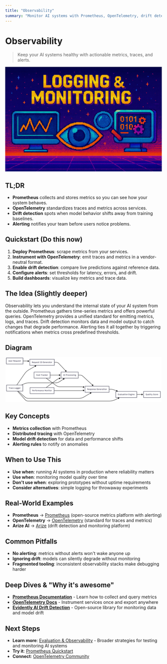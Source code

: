 ```yaml
---
title: "Observability"
summary: "Monitor AI systems with Prometheus, OpenTelemetry, drift detection, and alerting best practices"
---
```


# Observability

> Keep your AI systems healthy with actionable metrics, traces, and alerts.

![observability](/img/logging-and-monitoring.png)

## TL;DR
- **Prometheus** collects and stores metrics so you can see how your system behaves.
- **OpenTelemetry** standardizes traces and metrics across services.
- **Drift detection** spots when model behavior shifts away from training baselines.
- **Alerting** notifies your team before users notice problems.

## Quickstart (Do this now)
1. **Deploy Prometheus**: scrape metrics from your services.
2. **Instrument with OpenTelemetry**: emit traces and metrics in a vendor-neutral format.
3. **Enable drift detection**: compare live predictions against reference data.
4. **Configure alerts**: set thresholds for latency, errors, and drift.
5. **Build dashboards**: visualize key metrics and trace data.

## The Idea (Slightly deeper)
Observability lets you understand the internal state of your AI system from the outside. Prometheus gathers time-series metrics and offers powerful queries. OpenTelemetry provides a unified standard for emitting metrics, logs, and traces. Drift detection monitors data and model output to catch changes that degrade performance. Alerting ties it all together by triggering notifications when metrics cross predefined thresholds.

## Diagram
![Observability Diagram](/img/diagrams/evaluation-and-observability.png)

## Key Concepts
- **Metrics collection** with Prometheus
- **Distributed tracing** with OpenTelemetry
- **Model drift detection** for data and performance shifts
- **Alerting rules** to notify on anomalies

## When to Use This
- **Use when**: running AI systems in production where reliability matters
- **Use when**: monitoring model quality over time
- **Don't use when**: exploring prototypes without uptime requirements
- **Consider alternatives**: simple logging for throwaway experiments

## Real-World Examples
- **Prometheus** → [Prometheus](https://prometheus.io/) (open-source metrics platform with alerting)
- **OpenTelemetry** → [OpenTelemetry](https://opentelemetry.io/) (standard for traces and metrics)
- **Arize AI** → [Arize](https://arize.com/) (drift detection and monitoring platform)

## Common Pitfalls
- **No alerting**: metrics without alerts won't wake anyone up
- **Ignoring drift**: models can silently degrade without monitoring
- **Fragmented tooling**: inconsistent observability stacks make debugging harder

## Deep Dives & "Why it's awesome"
- **[Prometheus Documentation](https://prometheus.io/docs/introduction/overview/)** - Learn how to collect and query metrics
- **[OpenTelemetry Docs](https://opentelemetry.io/docs/)** - Instrument services once and export anywhere
- **[Evidently AI Drift Detection](https://docs.evidentlyai.com/)** - Open-source library for monitoring data and model drift

## Next Steps
- **Learn more**: [Evaluation & Observability](evaluation-and-observability.md) - Broader strategies for testing and monitoring AI systems
- **Try it**: [Prometheus Quickstart](https://prometheus.io/docs/prometheus/latest/getting_started/)
- **Connect**: [OpenTelemetry Community](https://github.com/open-telemetry/community)

